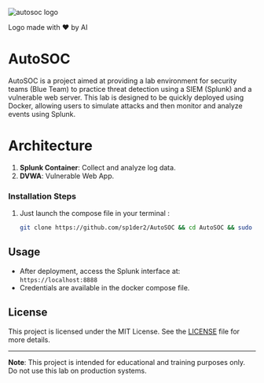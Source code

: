 ![autosoc logo](https://github.com/user-attachments/assets/0a8e34a0-bb29-479c-ac7a-1bb0067745ef)

        
  
Logo made with ❤️ by AI


# AutoSOC

AutoSOC is a project aimed at providing a lab environment for security teams (Blue Team) to practice threat detection using a SIEM (Splunk) and a vulnerable web server. This lab is designed to be quickly deployed using Docker, allowing users to simulate attacks and then monitor and analyze events using Splunk.

# Architecture

1. **Splunk Container**: Collect and analyze log data.
2. **DVWA**: Vulnerable Web App.

### Installation Steps

1. Just launch the compose file in your terminal :

    ```bash
    git clone https://github.com/sp1der2/AutoSOC && cd AutoSOC && sudo docker compose up -d
    ```

## Usage

- After deployment, access the Splunk interface at: `https://localhost:8888`
- Credentials are available in the docker compose file.

## License

This project is licensed under the MIT License. See the [LICENSE](LICENSE) file for more details.

---

**Note**: This project is intended for educational and training purposes only. Do not use this lab on production systems.
